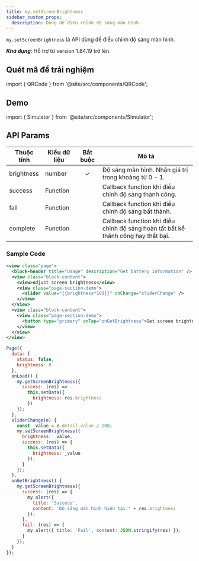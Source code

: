 ```yaml
---
title: my.setScreenBrightness
sidebar_custom_props:
  description: Dùng để điều chỉnh độ sáng màn hình
---
```


`my.setScreenBrightness` là API dùng để điều chỉnh độ sáng màn hình.

**_Khả dụng_**: Hỗ trợ từ version 1.84.19 trở lên.

## Quét mã để trải nghiệm

import { QRCode } from '@site/src/components/QRCode';

<QRCode page="pages/api/brightness/index" />

## Demo

import { Simulator } from '@site/src/components/Simulator';

<Simulator page="pages/api/brightness/index" />

## API Params

| Thuộc tính | Kiểu dữ liệu | Bắt buộc | Mô tả                                                                             |
| ---------- | ------------ | :------: | --------------------------------------------------------------------------------- |
| brightness | number       |    ✓     | Độ sáng màn hình. Nhận giá trị trong khoảng từ 0 - 1.                             |
| success    | Function     |          | Callback function khi điều chỉnh độ sáng thành công.                              |
| fail       | Function     |          | Callback function khi điều chỉnh độ sáng bất thành.                               |
| complete   | Function     |          | Callback function khi điều chỉnh độ sáng hoàn tất bất kể thành công hay thất bại. |

### Sample Code

```xml
<view class="page">
  <block-header title="Usage" description="Get battery information" />
  <view class="block-content">
    <view>Adjust screen brightness</view>
    <view class="page-section-demo">
      <slider value="{{brightness*100}}" onChange="sliderChange" />
    </view>
  </view>
  <view class="block-content">
    <view class="page-section-demo">
      <button type="primary" onTap="onGetBrightness">Get screen brightness</button>
    </view>
  </view>
</view>
```

```js
Page({
  data: {
    status: false,
    brightness: 0
  },
  onLoad() {
    my.getScreenBrightness({
      success: (res) =>
        this.setData({
          brightness: res.brightness
        })
    });
  },
  sliderChange(e) {
    const _value = e.detail.value / 100;
    my.setScreenBrightness({
      brightness: _value,
      success: (res) => {
        this.setData({
          brightness: _value
        });
      }
    });
  },
  onGetBrightness() {
    my.getScreenBrightness({
      success: (res) => {
        my.alert({
          title: 'Success',
          content: 'Độ sáng màn hình hiện tại:' + res.brightness
        });
      },
      fail: (res) => {
        my.alert({ title: 'Fail', content: JSON.stringify(res) });
      }
    });
  }
});
```
